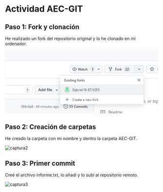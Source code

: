 # Actividad AEC-GIT

## Paso 1: Fork y clonación
He realizado un fork del repositorio original y lo he clonado en mi ordenador.

![Captura1](image.png)

## Paso 2: Creación de carpetas
He creado la carpeta con mi nombre y dentro la carpeta AEC-GIT.

![captura2](./capturas/carpetas.png)

## Paso 3: Primer commit
Creé el archivo informe.txt, lo añadí y lo subí al repositorio remoto.

![captura3](./capturas/commit.png)
